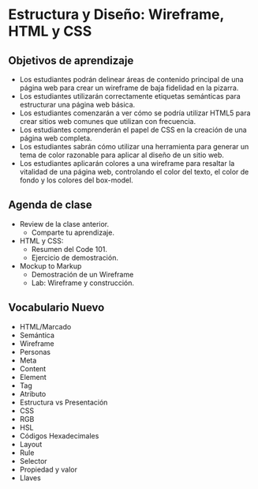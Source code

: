 # Estructura y Diseño: Wireframe, HTML y CSS

## Objetivos de aprendizaje

- Los estudiantes podrán delinear áreas de contenido principal de una página web para crear un wireframe de baja fidelidad en la pizarra.
- Los estudiantes utilizarán correctamente etiquetas semánticas para estructurar una página web básica.
- Los estudiantes comenzarán a ver cómo se podría utilizar HTML5 para crear sitios web comunes que utilizan con frecuencia.
- Los estudiantes comprenderán el papel de CSS en la creación de una página web completa.
- Los estudiantes sabrán cómo utilizar una herramienta para generar un tema de color razonable para aplicar al diseño de un sitio web.
- Los estudiantes aplicarán colores a una wireframe para resaltar la vitalidad de una página web, controlando el color del texto, el color de fondo y los colores del box-model.

## Agenda de clase

- Review de la clase anterior.
   - Comparte tu aprendizaje.
- HTML y CSS:
   - Resumen del Code 101.
   - Ejercicio de demostración.
- Mockup to Markup
   - Demostración de un Wireframe
   - Lab: Wireframe y construcción.

## Vocabulario Nuevo  

- HTML/Marcado
- Semántica
- Wireframe
- Personas
- Meta
- Content
- Element
- Tag
- Atributo
- Estructura vs Presentación
- CSS
- RGB
- HSL
- Códigos Hexadecimales
- Layout
- Rule
- Selector
- Propiedad y valor
- Llaves
